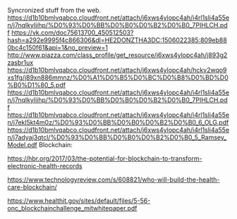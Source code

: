 Syncronized stuff from the web.
https://d1b10bmlvqabco.cloudfront.net/attach/j6xws4ylopc4ah/i4rl1sli4a55en/j7nqlkyliihp/%D0%93%D0%BB%D0%B0%D0%B2%D0%B0_7PIHLCH.pdf
https://vk.com/doc75613700_450512503?hash=a292e9995f4c866306&dl=HE2DONZTHA3DC:1506022385:809eb880bc4c150f61&api=1&no_preview=1
http://www.piazza.com/class_profile/get_resource/j6xws4ylopc4ah/j893g2zasbr1ux
https://d1b10bmlvqabco.cloudfront.net/attach/j6xws4ylopc4ah/hckv2wqo9xs1fg/j89xn886mmnz/%D0%A1%D0%B5%D0%BC%D0%B8%D0%BD%D0%B0%D1%80_5.pdf
https://d1b10bmlvqabco.cloudfront.net/attach/j6xws4ylopc4ah/i4rl1sli4a55en/j7nqlkyliihp/%D0%93%D0%BB%D0%B0%D0%B2%D0%B0_7PIHLCH.pdf
https://d1b10bmlvqabco.cloudfront.net/attach/j6xws4ylopc4ah/i4rl1sli4a55en/j7ekl5kt4m0z/%D0%93%D0%BB%D0%B0%D0%B2%D0%B0_6_OLG.pdf
https://d1b10bmlvqabco.cloudfront.net/attach/j6xws4ylopc4ah/i4rl1sli4a55en/j7adyaj3qtcl/%D0%93%D0%BB%D0%B0%D0%B2%D0%B0_5_Ramsey_Model.pdf
Blockchain:


https://hbr.org/2017/03/the-potential-for-blockchain-to-transform-electronic-health-records

https://www.technologyreview.com/s/608821/who-will-build-the-health-care-blockchain/

https://www.healthit.gov/sites/default/files/5-56-onc_blockchainchallenge_mitwhitepaper.pdf
